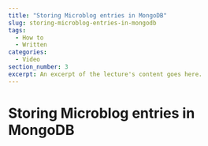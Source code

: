 ```yaml
---
title: "Storing Microblog entries in MongoDB"
slug: storing-microblog-entries-in-mongodb
tags:
  - How to
  - Written
categories:
  - Video
section_number: 3
excerpt: An excerpt of the lecture's content goes here.
---
```


# Storing Microblog entries in MongoDB